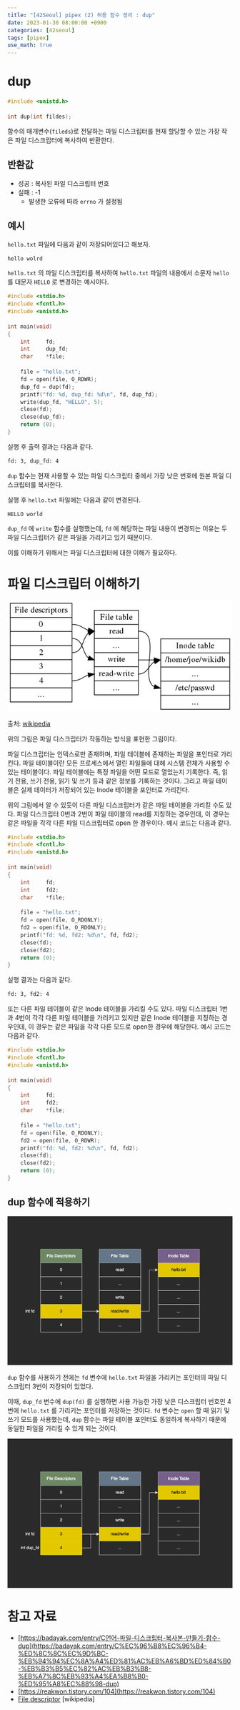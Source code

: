 ```yaml
---
title: "[42Seoul] pipex (2) 허용 함수 정리 : dup"
date: 2023-01-30 08:00:00 +0900
categories: [42seoul]
tags: [pipex]
use_math: true
---
```


# dup

```c
#include <unistd.h>

int dup(int fildes);
```

함수의 매개변수(`fileds`)로 전달하는 파일 디스크립터를 현재 할당할 수 있는 가장 작은 파일 디스크립터에 복사하여 반환한다.

## 반환값

- 성공 : 복사된 파일 디스크립터 번호
- 실패 : -1
  - 발생한 오류에 따라 `errno` 가 설정됨

## 예시

`hello.txt` 파일에 다음과 같이 저장되어있다고 해보자.

```
hello wolrd
```

`hello.txt` 의 파일 디스크립터를 복사하여 `hello.txt` 파일의 내용에서 소문자 `hello` 를 대문자 `HELLO` 로 변경하는 예시이다.

```c
#include <stdio.h>
#include <fcntl.h>
#include <unistd.h>

int	main(void)
{
	int		fd;
	int		dup_fd;
	char	*file;

	file = "hello.txt";
	fd = open(file, O_RDWR);
	dup_fd = dup(fd);
	printf("fd: %d, dup_fd: %d\n", fd, dup_fd);
	write(dup_fd, "HELLO", 5);
	close(fd);
	close(dup_fd);
	return (0);
}
```

실행 후 출력 결과는 다음과 같다.

```bash
fd: 3, dup_fd: 4
```

`dup` 함수는 현재 사용할 수 있는 파일 디스크립터 중에서 가장 낮은 번호에 원본 파일 디스크립터를 복사한다.

실행 후 `hello.txt` 파일에는 다음과 같이 변경된다.

```
HELLO world
```

`dup_fd` 에 `write` 함수를 실행했는데, `fd` 에 해당하는 파일 내용이 변경되는 이유는 두 파일 디스크립터가 같은 파일을 가리키고 있기 때문이다.

이를 이해하기 위해서는 파일 디스크립터에 대한 이해가 필요하다.

# 파일 디스크립터 이해하기

![1.png](/assets/images/2023/2023-01-30-pipex-2-functions-dup/1.png)

출처: [wikipedia](https://en.wikipedia.org/wiki/File_descriptor)

위의 그림은 파일 디스크립터가 작동하는 방식을 표현한 그림이다.

파일 디스크립터는 인덱스로만 존재하며, 파일 테이블에 존재하는 파일을 포인터로 가리킨다. 파일 테이블이란 모든 프로세스에서 열린 파일들에 대해 시스템 전체가 사용할 수 있는 테이블이다. 파일 테이블에는 특정 파일을 어떤 모드로 열었는지 기록한다. 즉, 읽기 전용, 쓰기 전용, 읽기 및 쓰기 등과 같은 정보를 기록하는 것이다. 그리고 파일 테이블은 실제 데이터가 저장되어 있는 Inode 테이블을 포인터로 가리킨다.

위의 그림에서 알 수 있듯이 다른 파일 디스크립터가 같은 파일 테이블을 가리킬 수도 있다. 파일 디스크립터 0번과 2번이 파일 테이블의 read를 지칭하는 경우인데, 이 경우는 같은 파일을 각각 다른 파일 디스크립터로 open 한 경우이다. 예시 코드는 다음과 같다.

```c
#include <stdio.h>
#include <fcntl.h>
#include <unistd.h>

int	main(void)
{
	int		fd;
	int		fd2;
	char	*file;

	file = "hello.txt";
	fd = open(file, O_RDONLY);
	fd2 = open(file, O_RDONLY);
	printf("fd: %d, fd2: %d\n", fd, fd2);
	close(fd);
	close(fd2);
	return (0);
}
```

실행 결과는 다음과 같다.

```bash
fd: 3, fd2: 4
```

또는 다른 파일 테이블이 같은 Inode 테이블을 가리킬 수도 있다. 파일 디스크립터 1번과 4번이 각각 다른 파일 테이블을 가리키고 있지만 같은 Inode 테이블을 지칭하는 경우인데, 이 경우는 같은 파일을 각각 다른 모드로 open한 경우에 해당한다. 예시 코드는 다음과 같다.

```c
#include <stdio.h>
#include <fcntl.h>
#include <unistd.h>

int	main(void)
{
	int		fd;
	int		fd2;
	char	*file;

	file = "hello.txt";
	fd = open(file, O_RDONLY);
	fd2 = open(file, O_RDWR);
	printf("fd: %d, fd2: %d\n", fd, fd2);
	close(fd);
	close(fd2);
	return (0);
}
```

## dup 함수에 적용하기

![2.png](/assets/images/2023/2023-01-30-pipex-2-functions-dup/2.png)

`dup` 함수를 사용하기 전에는 `fd` 변수에 `hello.txt` 파일을 가리키는 포인터의 파일 디스크립터 3번이 저장되어 있었다.

이때, `dup_fd` 변수에 `dup(fd)` 를 실행하면 사용 가능한 가장 낮은 디스크립터 번호인 4번에 `hello.txt` 를 가리키는 포인터를 저장하는 것이다. `fd` 변수는 `open` 할 때 읽기 및 쓰기 모드를 사용했는데, `dup` 함수는 파일 테이블 포인터도 동일하게 복사하기 때문에 동일한 파일을 가리킬 수 있게 되는 것이다.

![3.png](/assets/images/2023/2023-01-30-pipex-2-functions-dup/3.png)

# 참고 자료

- [https://badayak.com/entry/C언어-파일-디스크립터-복사본-만들기-함수-dup](https://badayak.com/entry/C%EC%96%B8%EC%96%B4-%ED%8C%8C%EC%9D%BC-%EB%94%94%EC%8A%A4%ED%81%AC%EB%A6%BD%ED%84%B0-%EB%B3%B5%EC%82%AC%EB%B3%B8-%EB%A7%8C%EB%93%A4%EA%B8%B0-%ED%95%A8%EC%88%98-dup)
- [https://reakwon.tistory.com/104](https://reakwon.tistory.com/104)
- [File descriptor](https://en.wikipedia.org/wiki/File_descriptor) [wikipedia]
